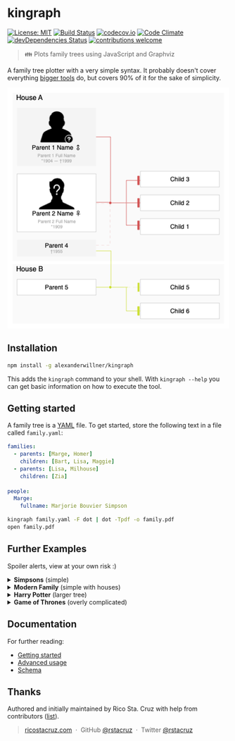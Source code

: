 # kingraph

[![License: MIT](https://img.shields.io/badge/License-MIT-yellow.svg)](https://opensource.org/licenses/MIT)
[![Build Status](https://img.shields.io/travis/AlexanderWillner/kingraph/master.svg?style=flat-square)](https://travis-ci.org/AlexanderWillner/kingraph?branch=master)
[![codecov.io](https://img.shields.io/codecov/c/github/AlexanderWillner/kingraph/master.svg?style=flat-square)](http://codecov.io/github/AlexanderWillner/kingraph?branch=master)
[![Code Climate](https://img.shields.io/codeclimate/maintainability/AlexanderWillner/kingraph.svg?style=flat-square)](https://codeclimate.com/github/AlexanderWillner/kingraph)
[![devDependencies Status](https://david-dm.org/AlexanderWillner/kingraph/status.svg?style=flat-square)](https://david-dm.org/AlexanderWillner/kingraph)
[![contributions welcome](https://img.shields.io/badge/contributions-welcome-brightgreen.svg?style=flat-square)](https://github.com/AlexanderWillner/kingraph/issues)

> 👪 Plots family trees using JavaScript and Graphviz

A family tree plotter with a very simple syntax. It probably doesn't cover everything [bigger tools](https://gramps-project.org/) do, but covers 90% of it for the sake of simplicity.

![Example Graph](examples/intro.png)

## Installation

```sh
npm install -g alexanderwillner/kingraph
```

This adds the `kingraph` command to your shell. With `kingraph --help` you can get basic information on how to execute the tool.

## Getting started

A family tree is a [YAML](http://yaml.org/) file. To get started, store the following text in a file called `family.yaml`:

```yaml
families:
  - parents: [Marge, Homer]
    children: [Bart, Lisa, Maggie]
  - parents: [Lisa, Milhouse]
    children: [Zia]

people:
  Marge:
    fullname: Marjorie Bouvier Simpson
```

```sh
kingraph family.yaml -F dot | dot -Tpdf -o family.pdf
open family.pdf
```

## Further Examples

Spoiler alerts, view at your own risk :)

<details>
<summary><b>Simpsons</b> (simple)</summary>

Source: *[simpsons.yaml](examples/simpsons.yaml)*

> ![Simpsons Example](examples/simpsons.png)
</details>

<details>
<summary><b>Modern Family</b> (simple with houses)</summary>

Source: *[modernfamily.yaml](examples/modernfamily.yaml)*

> ![Modern Family Example](examples/modernfamily.png)
</details>

<details>
<summary><b>Harry Potter</b> (larger tree)</summary>

Source: *[potter.yaml](examples/potter.yaml)*

> ![Potter Example](examples/potter.png)
</details>

<details>
<summary><b>Game of Thrones</b> (overly complicated)</summary>

Source: *[got.yaml](examples/got.yaml)*

> ![GOT Example](examples/got.png)
</details>

## Documentation

For further reading:

- [Getting started](docs/getting_started.md)
- [Advanced usage](docs/advanced.md)
- [Schema](docs/schema.md)

## Thanks

Authored and initially maintained by Rico Sta. Cruz with help from contributors ([list][contributors]).

> [ricostacruz.com](http://ricostacruz.com) &nbsp;&middot;&nbsp;
> GitHub [@rstacruz](https://github.com/rstacruz) &nbsp;&middot;&nbsp;
> Twitter [@rstacruz](https://twitter.com/rstacruz)

[contributors]: http://github.com/rstacruz/kingraph/contributors
